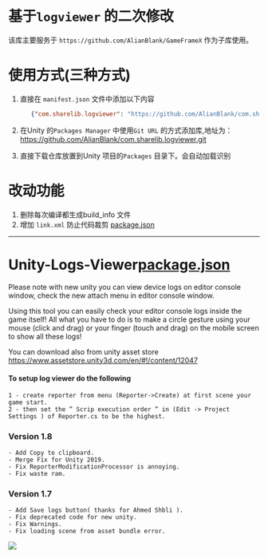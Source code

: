 # 基于`logviewer` 的二次修改

该库主要服务于 `https://github.com/AlianBlank/GameFrameX` 作为子库使用。

# 使用方式(三种方式)

1. 直接在 `manifest.json` 文件中添加以下内容
   ```json
      {"com.sharelib.logviewer": "https://github.com/AlianBlank/com.sharelib.logviewer.git"}
    ```
2. 在Unity 的`Packages Manager` 中使用`Git URL` 的方式添加库,地址为：https://github.com/AlianBlank/com.sharelib.logviewer.git

3. 直接下载仓库放置到Unity 项目的`Packages` 目录下。会自动加载识别

# 改动功能

1. 删除每次编译都生成build_info 文件
2. 增加 `link.xml` 防止代码裁剪
[package.json](package.json)
----------------------------------------------------------------------------------------------------------

# Unity-Logs-Viewer[package.json](package.json)

Please note with new unity you can view device logs on editor console window, check the new attach menu in editor console window.

Using this tool you can easily check your editor console logs inside the game itself!
All what you have to do is to make a circle gesture using your mouse (click and drag) or your finger (touch and drag) on the mobile screen to show all these logs!

You can download also from unity asset store
https://www.assetstore.unity3d.com/en/#!/content/12047

#### To setup log viewer do the following

    1 - create reporter from menu (Reporter->Create) at first scene your game start.
    2 - then set the ” Scrip execution order ” in (Edit -> Project Settings ) of Reporter.cs to be the highest.

### Version 1.8

    - Add Copy to clipboard.
	- Merge Fix for Unity 2019.
	- Fix ReporterModificationProcessor is annoying.
	- Fix waste ram.

### Version 1.7

    - Add Save logs button( thanks for Ahmed Shbli ).
    - Fix deprecated code for new unity.
    - Fix Warnings.
    - Fix loading scene from asset bundle error.

<a href="https://www.paypal.com/cgi-bin/webscr?cmd=_s-xclick&hosted_button_id=J9MX5C6Q7B2NY">
    <img src="https://www.paypalobjects.com/webstatic/en_US/btn/btn_donate_cc_147x47.png">
    </img>
</a>
